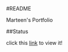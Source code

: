 #README

Marteen's Portfolio

##Status

click this [link](http://medev21.github.io/Marteen-s-Portfolio/) to view it!
